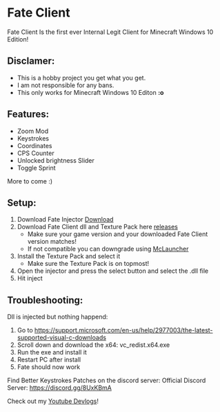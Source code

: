 # Fate Client
Fate Client Is the first ever Internal Legit Client for Minecraft Windows 10 Edition!

## Disclamer:
- This is a hobby project you get what you get.
- I am not responsible for any bans.
- This only works for Minecraft Windows 10 Editon **:o**

## Features:
- Zoom Mod
- Keystrokes
- Coordinates
- CPS Counter
- Unlocked brightness Slider
- Toggle Sprint

More to come :)

## Setup:

1. Download Fate Injector [Download](https://github.com/fligger/FateInjector/)
2. Download Fate Client dll and Texture Pack here [releases](https://github.com/fligger/FateClient/releases/)
   - Make sure your game version and your downloaded Fate Client version matches!
   - If not compatible you can downgrade using [McLauncher](https://github.com/MCMrARM/mc-w10-version-launcher)
3. Install the Texture Pack and select it
   - Make sure the Texture Pack is on topmost!
4. Open the injector and press the select button and select the .dll file
5. Hit inject


## Troubleshooting:
Dll is injected but nothing happend:
1. Go to https://support.microsoft.com/en-us/help/2977003/the-latest-supported-visual-c-downloads
2. Scroll down and download the x64: vc_redist.x64.exe
3. Run the exe and install it
4. Restart PC after install
5. Fate should now work

Find Better Keystrokes Patches on the discord server:
Official Discord Server: https://discord.gg/8UxKBmA
  
Check out my [Youtube Devlogs](https://www.youtube.com/playlist?list=PLVRYtYhvPXj5J6IwIFAAFO8CrpgmsLFki)!







